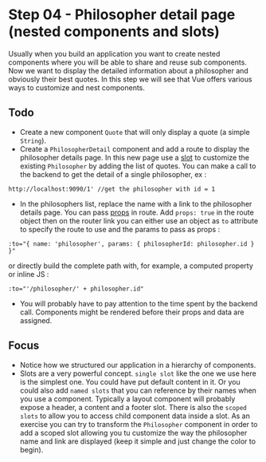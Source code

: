 # Step 04 - Philosopher detail page (nested components and slots)

Usually when you build an application you want to create nested components where you will be able to share and reuse sub components.
Now we want to display the detailed information about a philosopher and obviously their best quotes. In this step we will see
that Vue offers various ways to customize and nest components.

## Todo
- Create a new component `Quote` that will only display a quote (a simple `String`). 
- Create a `PhilosopherDetail` component and add a route to display the philosopher details page. In this new page use
 a [slot](https://vuejs.org/v2/guide/components-slots.html) to customize the existing `Philosopher` by adding the list of quotes.
 You can make a call to the backend to get the detail of a single philosopher, ex :
 ```
 http://localhost:9090/1' //get the philosopher with id = 1
 ```
- In the philosophers list, replace the name with a link to the philosopher details page. You can pass 
[props](https://router.vuejs.org/en/essentials/passing-props.html) in route. Add `props: true` in the route object then
on the router link you can either use an object as `to` attribute to specify the route to use and the params to pass as props :
```
:to="{ name: 'philosopher', params: { philosopherId: philosopher.id }  }"
```
or directly build the complete path with, for example, a computed property or inline JS :
```
:to="'/philosopher/' + philosopher.id"
```
- You will probably have to pay attention to the time spent by the backend call. Components might be rendered before their
props and data are assigned.

## Focus
- Notice how we structured our application in a hierarchy of components.
- Slots are a very powerful concept. `single slot` like the one we use here is the simplest one. You could have put default
content in it. Or you could also add `named slots` that you can reference by their names when you use a component. 
Typically a layout component will probably expose a header, a content and a footer slot. 
There is also the `scoped slots` to allow you to access child component data inside a slot. As an exercise you can try
to transform the `Philosopher` component in order to add a scoped slot allowing you tu customize the way the philosopher name and link
are displayed (keep it simple and just change the color to begin).

